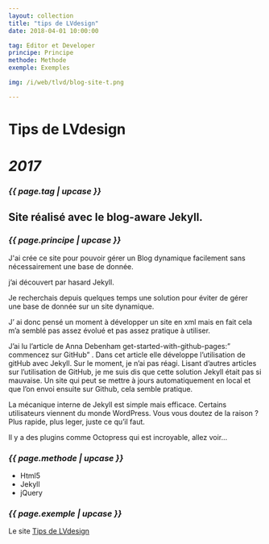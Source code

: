 ```yaml
---
layout: collection
title: "tips de LVdesign"
date: 2018-04-01 10:00:00

tag: Editor et Developer 
principe: Principe
methode: Methode
exemple: Exemples

img: /i/web/tlvd/blog-site-t.png

---
```

# Tips de LVdesign 
# _2017_
### _{{ page.tag | upcase }}_

## Site réalisé avec le blog-aware Jekyll.

### _{{ page.principe | upcase }}_
J'ai crée ce site pour pouvoir gérer un Blog dynamique facilement sans nécessairement une base de donnée.

j’ai découvert par hasard Jekyll.

Je recherchais depuis quelques temps une solution pour éviter de gérer une base de donnée sur un site dynamique.

J’ ai donc pensé un moment à développer un site en xml mais en fait cela m’a semblé pas assez évolué et pas assez pratique à utiliser.

J’ai lu l’article de Anna Debenham get-started-with-github-pages:” commencez sur GitHub” . Dans cet article elle développe l’utilisation de gitHub avec Jekyll. Sur le moment, je n’ai pas réagi. Lisant d’autres articles sur l’utilisation de GitHub, je me suis dis que cette solution Jekyll était pas si mauvaise. Un site qui peut se mettre à jours automatiquement en local et que l’on envoi ensuite sur Github, cela semble pratique.

La mécanique interne de Jekyll est simple mais efficace. Certains utilisateurs viennent du monde WordPress. Vous vous doutez de la raison ? Plus rapide, plus leger, juste ce qu’il faut.

Il y a des plugins comme Octopress qui est incroyable, allez voir…



### _{{ page.methode | upcase }}_
- Html5
- Jekyll
- jQuery

### _{{ page.exemple | upcase }}_
Le site [Tips de LVdesign](http://lvdesign.github.io/tips/ "le site template Jekyll")